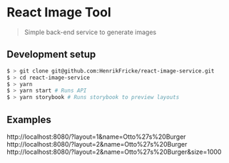 # React Image Tool

> Simple back-end service to generate images

## Development setup

```sh
$ > git clone git@github.com:HenrikFricke/react-image-service.git
$ > cd react-image-service
$ > yarn
$ > yarn start # Runs API
$ > yarn storybook # Runs storybook to preview layouts
```

## Examples

http://localhost:8080/?layout=1&name=Otto%27s%20Burger
http://localhost:8080/?layout=2&name=Otto%27s%20Burger
http://localhost:8080/?layout=2&name=Otto%27s%20Burger&size=1000
